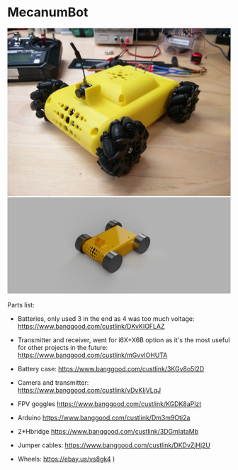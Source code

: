 # MecanumBot
![Photo](IMG_20190809_140127.jpg)
![Render](Render.png)

Parts list:

* Batteries, only used 3 in the end as 4 was too much voltage: https://www.banggood.com/custlink/DKvKIOFLAZ


* Transmitter and receiver, went for i6X+X6B option as it's the most useful for other projects in the future: 
https://www.banggood.com/custlink/mGvvIOHUTA
* Battery case: https://www.banggood.com/custlink/3KGv8o5l2D
* Camera and transmitter: https://www.banggood.com/custlink/vDvKIjVLqJ
* FPV goggles https://www.banggood.com/custlink/KGDK8aPlzt
* Arduino https://www.banggood.com/custlink/Dm3m9Otj2a
* 2*Hbridge https://www.banggood.com/custlink/3DGmIataMb
* Jumper cables: https://www.banggood.com/custlink/DKDvZjHj2U
* Wheels: https://ebay.us/vs8gk4
)

